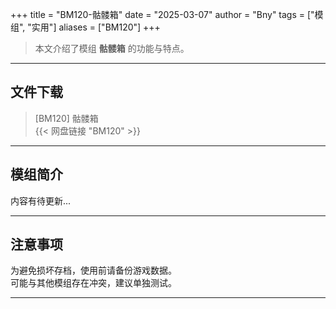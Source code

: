 +++
title = "BM120-骷髅箱"
date = "2025-03-07"
author = "Bny"
tags = ["模组", "实用"]
aliases = ["BM120"]
+++

> 本文介绍了模组 **骷髅箱** 的功能与特点。

---

## 文件下载

> [BM120] 骷髅箱  
{{< 网盘链接 "BM120" >}}  

---

## 模组简介

>  
内容有待更新...  

---

## 注意事项

>  
为避免损坏存档，使用前请备份游戏数据。  
可能与其他模组存在冲突，建议单独测试。  

---

